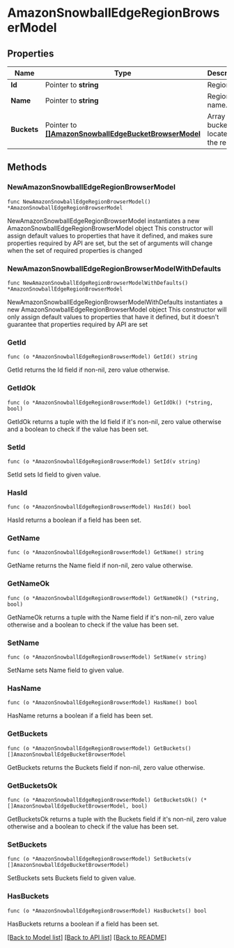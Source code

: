 # AmazonSnowballEdgeRegionBrowserModel

## Properties

Name | Type | Description | Notes
------------ | ------------- | ------------- | -------------
**Id** | Pointer to **string** | Region ID. | [optional] 
**Name** | Pointer to **string** | Region name. | [optional] 
**Buckets** | Pointer to [**[]AmazonSnowballEdgeBucketBrowserModel**](AmazonSnowballEdgeBucketBrowserModel.md) | Array of buckets located in the region. | [optional] 

## Methods

### NewAmazonSnowballEdgeRegionBrowserModel

`func NewAmazonSnowballEdgeRegionBrowserModel() *AmazonSnowballEdgeRegionBrowserModel`

NewAmazonSnowballEdgeRegionBrowserModel instantiates a new AmazonSnowballEdgeRegionBrowserModel object
This constructor will assign default values to properties that have it defined,
and makes sure properties required by API are set, but the set of arguments
will change when the set of required properties is changed

### NewAmazonSnowballEdgeRegionBrowserModelWithDefaults

`func NewAmazonSnowballEdgeRegionBrowserModelWithDefaults() *AmazonSnowballEdgeRegionBrowserModel`

NewAmazonSnowballEdgeRegionBrowserModelWithDefaults instantiates a new AmazonSnowballEdgeRegionBrowserModel object
This constructor will only assign default values to properties that have it defined,
but it doesn't guarantee that properties required by API are set

### GetId

`func (o *AmazonSnowballEdgeRegionBrowserModel) GetId() string`

GetId returns the Id field if non-nil, zero value otherwise.

### GetIdOk

`func (o *AmazonSnowballEdgeRegionBrowserModel) GetIdOk() (*string, bool)`

GetIdOk returns a tuple with the Id field if it's non-nil, zero value otherwise
and a boolean to check if the value has been set.

### SetId

`func (o *AmazonSnowballEdgeRegionBrowserModel) SetId(v string)`

SetId sets Id field to given value.

### HasId

`func (o *AmazonSnowballEdgeRegionBrowserModel) HasId() bool`

HasId returns a boolean if a field has been set.

### GetName

`func (o *AmazonSnowballEdgeRegionBrowserModel) GetName() string`

GetName returns the Name field if non-nil, zero value otherwise.

### GetNameOk

`func (o *AmazonSnowballEdgeRegionBrowserModel) GetNameOk() (*string, bool)`

GetNameOk returns a tuple with the Name field if it's non-nil, zero value otherwise
and a boolean to check if the value has been set.

### SetName

`func (o *AmazonSnowballEdgeRegionBrowserModel) SetName(v string)`

SetName sets Name field to given value.

### HasName

`func (o *AmazonSnowballEdgeRegionBrowserModel) HasName() bool`

HasName returns a boolean if a field has been set.

### GetBuckets

`func (o *AmazonSnowballEdgeRegionBrowserModel) GetBuckets() []AmazonSnowballEdgeBucketBrowserModel`

GetBuckets returns the Buckets field if non-nil, zero value otherwise.

### GetBucketsOk

`func (o *AmazonSnowballEdgeRegionBrowserModel) GetBucketsOk() (*[]AmazonSnowballEdgeBucketBrowserModel, bool)`

GetBucketsOk returns a tuple with the Buckets field if it's non-nil, zero value otherwise
and a boolean to check if the value has been set.

### SetBuckets

`func (o *AmazonSnowballEdgeRegionBrowserModel) SetBuckets(v []AmazonSnowballEdgeBucketBrowserModel)`

SetBuckets sets Buckets field to given value.

### HasBuckets

`func (o *AmazonSnowballEdgeRegionBrowserModel) HasBuckets() bool`

HasBuckets returns a boolean if a field has been set.


[[Back to Model list]](../README.md#documentation-for-models) [[Back to API list]](../README.md#documentation-for-api-endpoints) [[Back to README]](../README.md)


